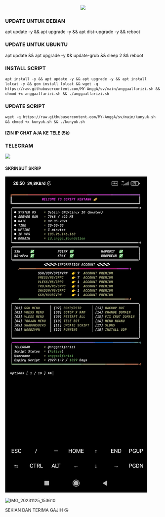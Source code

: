<p align="center">
<img src="https://readme-typing-svg.herokuapp.com?color=%93F43E&center=true&vCenter=true&lines=CREATED+BY+ANGGA+ALFARIZI" />
</p>

### UPDATE UNTUK DEBIAN
apt update -y && apt upgrade -y && apt dist-upgrade -y && reboot

### UPDATE UNTUK UBUNTU
apt update && apt upgrade -y && update-grub && sleep 2 && reboot

### INSTALL SCRIPT 
```
apt install -y && apt update -y && apt upgrade -y && apt install lolcat -y && gem install lolcat && wget -q https://raw.githubusercontent.com/MY-AnggA/sv/main/anggaalfarizi.sh && chmod +x anggaalfarizi.sh && ./anggaalfarizi.sh

```
### UPDATE SCRIPT 
```
wget -q https://raw.githubusercontent.com/MY-AnggA/sv/main/kunyuk.sh && chmod +x kunyuk.sh && ./kunyuk.sh

```

#### IZIN IP CHAT AJA KE TELE (5k)

### TELEGRAM
<a href="https://t.me/anggaalfarizi" target=”_blank”><img src="https://img.shields.io/static/v1?style=for-the-badge&logo=Telegram&label=Telegram&message=Click%20Here&color=blue"></a><br>

#### SKRINSUT SKRIP
![IMG_20231125_153610](https://raw.githubusercontent.com/MY-AnggA/Ga-Penting/main/img/gambarbokep.jpg)

![IMG_20231125_153610](https://encrypted-tbn0.gstatic.com/images?q=tbn:ANd9GcSpOS1utjhLJNEiaBpBZabv5_2YOKYBUnngtA&usqp=CAU)

SEKIAN DAN TERIMA GAJIH 😘
